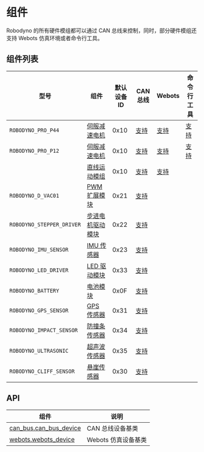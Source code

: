 # 组件

Robodyno 的所有硬件模组都可以通过 CAN 总线来控制，同时，部分硬件模组还支持 Webots 仿真环境或者命令行工具。

## 组件列表

| 型号                      | 组件                                | 默认设备 ID | CAN 总线                                                       | Webots                                            | 命令行工具                    |
| ------------------------- | ----------------------------------- | ----------- | -------------------------------------------------------------- | ------------------------------------------------- | ----------------------------- |
| `ROBODYNO_PRO_P44`        | [伺服减速电机](motor/)              | 0x10        | [支持](../../../references/components/can_bus/motor/)          | [支持](../../../references/components/webots/motor/)         | [支持](../../commands/motor/) |
| `ROBODYNO_PRO_P12`        | [伺服减速电机](motor/)              | 0x10        | [支持](../../../references/components/can_bus/motor/)          | [支持](../../../references/components/webots/motor/)         | [支持](../../commands/motor/) |
|                           | [直线运动模组](slider-module/)      | 0x10        | [支持](../../../references/components/can_bus/slider_module/)  | [支持](../../../references/components/webots/slider_module/) |                               |
| `ROBODYNO_D_VAC01`        | [PWM 扩展模块](pwm-driver/)         | 0x21        | [支持](../../../references/components/can_bus/pwm_driver/)     |                                                   |                               |
| `ROBODYNO_STEPPER_DRIVER` | [步进电机驱动模块](stepper-driver/) | 0x22        | [支持](../../../references/components/can_bus/stepper_driver/) |                                                   |                               |
| `ROBODYNO_IMU_SENSOR`     | [IMU 传感器](imu-sersor/)           | 0x23        | [支持](../../../references/components/can_bus/imu_sensor/)     |                                                   |                               |
| `ROBODYNO_LED_DRIVER`     | [LED 驱动模块](led-driver/)         | 0x33        | [支持](../../../references/components/can_bus/led_driver/)     |                                                   |                               |
| `ROBODYNO_BATTERY`        | [电池模块](battery/)               | 0x0F        | [支持](../../../references/components/can_bus/battery/)        |                                                   |                               |
| `ROBODYNO_GPS_SENSOR`     | [GPS 传感器](gps-sensor/)           | 0x31        | [支持](../../../references/components/can_bus/gps_sensor/)     |                                                   |                               |
| `ROBODYNO_IMPACT_SENSOR`  | [防撞条传感器](impact-sensor/)       | 0x34        | [支持](../../../references/components/can_bus/impact_sensor/)     |                                                   |                               |
| `ROBODYNO_ULTRASONIC`     | [超声波传感器](ultrasonic-sensor/)   | 0x35        | [支持](../../../references/components/can_bus/ultrasonic_sensor/)     |                                                   |                               |
| `ROBODYNO_CLIFF_SENSOR`   | [悬崖传感器](cliff-sensor/)          | 0x30        | [支持](../../../references/components/can_bus/cliff_sensor/)     |                                                   |                               |

## API

| 组件                                                              | 说明                |
| ----------------------------------------------------------------- | ------------------- |
| [can_bus.can_bus_device](../../../references/components/can_bus/) | CAN 总线设备基类    |
| [webots.webots_device](../../../references/components/webots/)               | Webots 仿真设备基类 |
